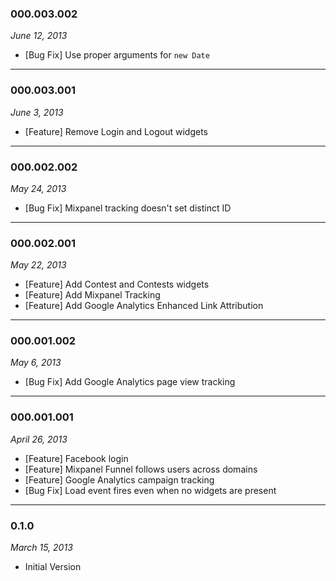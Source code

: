 ### 000.003.002
*June 12, 2013*

- [Bug Fix] Use proper arguments for `new Date`

---

### 000.003.001
*June 3, 2013*

- [Feature] Remove Login and Logout widgets

---

### 000.002.002
*May 24, 2013*

- [Bug Fix] Mixpanel tracking doesn't set distinct ID

---

### 000.002.001
*May 22, 2013*

- [Feature] Add Contest and Contests widgets
- [Feature] Add Mixpanel Tracking
- [Feature] Add Google Analytics Enhanced Link Attribution

---

### 000.001.002
*May 6, 2013*

- [Bug Fix] Add Google Analytics page view tracking

---

### 000.001.001
*April 26, 2013*

- [Feature] Facebook login
- [Feature] Mixpanel Funnel follows users across domains
- [Feature] Google Analytics campaign tracking
- [Bug Fix] Load event fires even when no widgets are present

---

### 0.1.0
*March 15, 2013*

- Initial Version